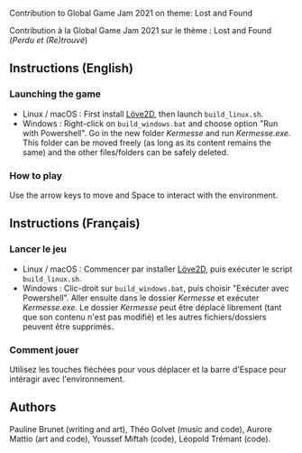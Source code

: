 Contribution to Global Game Jam 2021 on theme: Lost and Found

Contribution à la Global Game Jam 2021 sur le thème : Lost and Found 
(*Perdu et (Re)trouvé*)

## Instructions (English)

### Launching the game
- Linux / macOS : First install [Löve2D](https://love2d.org/), then
  launch `build_linux.sh`.
- Windows : Right-click on `build_windows.bat` and choose option "Run with
  Powershell". Go in the new folder *Kermesse* and run *Kermesse.exe*.
  This folder can be moved freely (as long as its content remains the
  same) and the other files/folders can be safely deleted.

### How to play
Use the arrow keys to move and Space to interact with the environment.


## Instructions (Français)

### Lancer le jeu
- Linux / macOS : Commencer par installer [Löve2D](https://love2d.org/), puis
  exécuter le script `build_linux.sh`.
- Windows : Clic-droit sur `build_windows.bat`, puis choisir "Exécuter
  avec Powershell". Aller ensuite dans le dossier *Kermesse* et exécuter
  *Kermesse.exe*. Le dossier *Kermesse* peut être déplacé librement (tant
  que son contenu n'est pas modifié) et les autres fichiers/dossiers
  peuvent être supprimés. 

### Comment jouer
Utilisez les touches fléchées pour vous déplacer et la barre d'Espace pour
intéragir avec l'environnement.


## Authors
Pauline Brunet (writing and art), Théo Golvet (music and code),
Aurore Mattio (art and code), Youssef Miftah (code), Léopold Trémant (code).

